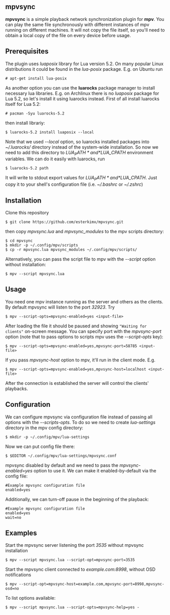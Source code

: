 mpvsync
------------
**mpvsync** is a simple playback network synchronization plugin for **mpv**. You can play the same file synchronously with different instances of mpv running on different machines. It will not copy the file itself, so you'll need to obtain a local copy of the file on every device before usage.

Prerequisites
-------------
The plugin uses *luaposix* library for Lua version 5.2. On many popular Linux distributions it could be found in the *lua-posix* package. E.g. on Ubuntu run
```
# apt-get install lua-posix
```

As another option you can use the **luarocks** package manager to install necessary lua libraries. E.g. on Archlinux there is no *luaposix* package for Lua 5.2, so let's install it using luarocks instead. First of all install luarocks itself for Lua 5.2:
```
# pacman -Syu luarocks-5.2
```
then install librariy:
```
$ luarocks-5.2 install luaposix --local
```
Note that we used *--local* option, so luarocks installed packages into *~/.luarocks/* directory instead of the system-wide installation. So now we need to add this directory to *$LUA_PATH* and *$LUA_CPATH* environment variables. We can do it easily with luarocks, run
```
$ luarocks-5.2 path
```
It will write to stdout export values for *$LUA_PATH* and *$LUA_CPATH*. Just copy it to your shell's configuration file (i.e. *~/.bashrc* or *~/.zshrc*)

Installation
------------
Clone this repository
```
$ git clone https://github.com/esterkimx/mpvsync.git
```

then copy *mpvsync.lua* and *mpvsync_modules* to the mpv scripts directory:
```
$ cd mpvsync
$ mkdir -p ~/.config/mpv/scripts
$ cp -r mpvsync.lua mpvsync_modules ~/.config/mpv/scripts/
```

Alternatively, you can pass the script file to mpv with the *--script* option without installation:
```
$ mpv --script mpvsync.lua
```

Usage
-----
You need one mpv instance running as the server and others as the clients. By default mpvsync will listen to the port *32923*. Try
```
$ mpv --script-opts=mpvsync-enabled=yes <input-file>
```

After loading the file it should be paused and showing `"Waiting for clients"` on-screen message.
You can specify port with the *mpvsync-port* option (note that to pass options to scripts mpv uses the *--script-opts* key):
```
$ mpv --script-opts=mpvsync-enabled=yes,mpvsync-port=58785 <input-file>
```

If you pass *mpvsync-host* option to mpv, it'll run in the client mode. E.g.
```
$ mpv --script-opts=mpvsync-enabled=yes,mpvsync-host=localhost <input-file>
```

After the connection is established the server will control the clients' playbacks.

Configuration
-------------
We can configure mpvsync via configuration file instead of passing all options with the *--scripts-opts*. To do so we need to create *lua-settings* directory in the mpv config directory:
```
$ mkdir -p ~/.config/mpv/lua-settings
```

Now we can put config file there:
```
$ $EDITOR ~/.config/mpv/lua-settings/mpvsync.conf
```

mpvsync disabled by default and we need to pass the *mpvsync-enabled=yes* option to use it. We can make it enabled-by-default via the config file:
```
#Example mpvsync configuration file
enabled=yes
```

Additionally, we can turn-off pause in the beginning of the playback:
```
#Example mpvsync configuration file
enabled=yes
wait=no
```

Examples
--------
Start the mpvsync server listening the port *3535* without mpvsync installation
```
$ mpv --script mpvsync.lua --script-opt=mpvsync-port=3535
```

Start the mpvsync client connected to *example.com:8998*, without OSD notifications
```
$ mpv --script-opt=mpvsync-host=example.com,mpvsync-port=8998,mpvsync-osd=no
```

To list options available:
```
$ mpv --script mpvsync.lua --script-opts=mpvsync-help=yes -
```
